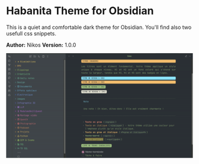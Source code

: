 # Habanita Theme for Obsidian

This is a quiet and comfortable dark theme for Obsidian. You'll find also two usefull css snippets.

**Author:** Nikos
**Version:** 1.0.0

![It looks like this](/img/habanita.png)
